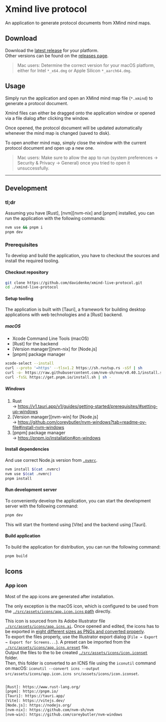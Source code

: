 # Xmind live protocol

An application to generate protocol documents from XMind mind maps.

## Download

Download the [latest release](https://github.com/davidenke/xmind-live-protocol/releases/latest/) for your platform.\
Other versions can be found on the [releases page](https://github.com/davidenke/xmind-live-protocol/releases/).

> Mac users: Determine the correct version for your macOS platform, either for Intel `*_x64.dmg` or Apple Silicon `*_aarch64.dmg`.

## Usage

Simply run the application and open an XMind mind map file (`*.xmind`) to generate a protocol document.

Xmind files can either be dragged onto the application window or opened via a file dialog after clicking the window.

Once opened, the protocol document will be updated automatically whenever the mind map is changed (saved to disk).

To open another mind map, simply close the window with the current protocol document and open up a new one.

> Mac users: Make sure to allow the app to run (system preferences → Security & Privacy → General) once you tried to open it unsuccessfully.

---

## Development

### tl;dr

Assuming you have [Rust], [nvm][nvm-nix] and [pnpm] installed, you can run the application with the following commands:

```bash
nvm use && pnpm i
pnpm dev
```

### Prerequisites

To develop and build the application, you have to checkout the sources and install the required tooling.

#### Checkout repository

```bash
git clone https://github.com/davidenke/xmind-live-protocol.git
cd ./xmind-live-protocol
```

#### Setup tooling

The application is built with [Tauri], a framework for building desktop applications with web technologies and a [Rust] backend.

##### macOS

- Xcode Command Line Tools (macOS)
- [Rust] for the backend
- [Version manager][nvm-nix] for [Node.js]
- [pnpm] package manager

```bash
xcode-select --install
curl --proto '=https' --tlsv1.2 https://sh.rustup.rs -sSf | sh
curl -o- https://raw.githubusercontent.com/nvm-sh/nvm/v0.40.1/install.sh | bash
curl -fsSL https://get.pnpm.io/install.sh | sh -
```

##### Windows

1. Rust\
   → https://v1.tauri.app/v1/guides/getting-started/prerequisites/#setting-up-windows
1. [Version manager][nvm-win] for [Node.js]\
   → https://github.com/coreybutler/nvm-windows?tab=readme-ov-file#install-nvm-windows
1. [pnpm] package manager\
   → https://pnpm.io/installation#on-windows

#### Install dependencies

And use correct Node.js version from [`.nvmrc`](./.nvmrc).

```bash
nvm install $(cat .nvmrc)
nvm use $(cat .nvmrc)
pnpm install
```

#### Run development server

To conveniently develop the application, you can start the development server with the following command:

```bash
pnpm dev
```

This will start the frontend using [Vite] and the backend using [Tauri].

#### Build application

To build the application for distribution, you can run the following command:

```bash
pnpm build
```

## Icons

### App icon

Most of the app icons are generated after installation.

The only exception is the macOS icon, which is configured to be used from the [`./src/assets/icons/app.icon.icns` path](./src/assets/icons/app.icon.icns) directly.

This icon is sourced from its Adobe Illustrator file [`./src/assets/icons/app.icns.ai`](./src/assets/icons/app.icns.ai). Once opened and edited, the icons has to be exported in [eight different sizes as PNGs and converted properly](https://gist.github.com/jamieweavis/b4c394607641e1280d447deed5fc85fc).\
To export the files properly, use the Illustrator export dialog (`File → Export → Export for Screens...`). A preset can be imported from the [`./src/assets/icons/app.icns.preset`](./src/assets/icons/app.icns.preset) file.\
Output the files to the to be created [`./src/assets/icons/icon.iconset`](./src/assets/icons/icon.iconset) folder.\
Then, this folder is converted to an ICNS file using the `iconutil` command on macOS: `iconutil --convert icns --output src/assets/icons/app.icon.icns src/assets/icons/icon.iconset`.

```bash

[Rust]: https://www.rust-lang.org/
[pnpm]: https://pnpm.io/
[Tauri]: https://tauri.app/
[Vite]: https://vitejs.dev/
[Node.js]: https://nodejs.org/
[nvm-nix]: https://github.com/nvm-sh/nvm
[nvm-win]: https://github.com/coreybutler/nvm-windows
```
